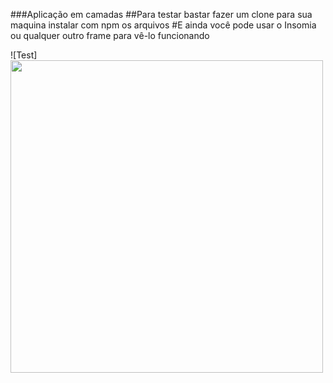 ###Aplicação em camadas
##Para testar bastar fazer um clone para sua maquina instalar com npm os arquivos
#E ainda você pode usar o Insomia ou qualquer outro frame para vê-lo funcionando


![Test]<img height="500" src="hhtps://github.com/josealves380/app_camadas/tree/main/src/assets">
